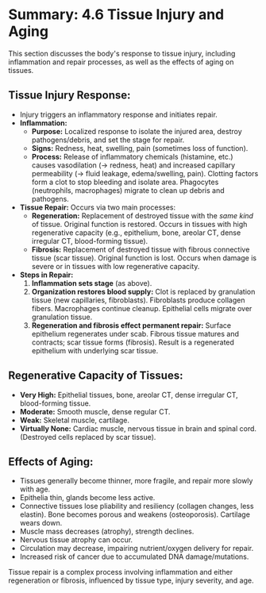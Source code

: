 # Summary: 4.6 Tissue Injury and Aging

This section discusses the body's response to tissue injury, including inflammation and repair processes, as well as the effects of aging on tissues.

## Tissue Injury Response:

*   Injury triggers an inflammatory response and initiates repair.
*   **Inflammation:**
    *   **Purpose:** Localized response to isolate the injured area, destroy pathogens/debris, and set the stage for repair.
    *   **Signs:** Redness, heat, swelling, pain (sometimes loss of function).
    *   **Process:** Release of inflammatory chemicals (histamine, etc.) causes vasodilation (→ redness, heat) and increased capillary permeability (→ fluid leakage, edema/swelling, pain). Clotting factors form a clot to stop bleeding and isolate area. Phagocytes (neutrophils, macrophages) migrate to clean up debris and pathogens.
*   **Tissue Repair:** Occurs via two main processes:
    *   **Regeneration:** Replacement of destroyed tissue with the *same kind* of tissue. Original function is restored. Occurs in tissues with high regenerative capacity (e.g., epithelium, bone, areolar CT, dense irregular CT, blood-forming tissue).
    *   **Fibrosis:** Replacement of destroyed tissue with fibrous connective tissue (scar tissue). Original function is lost. Occurs when damage is severe or in tissues with low regenerative capacity.
*   **Steps in Repair:**
    1.  **Inflammation sets stage** (as above).
    2.  **Organization restores blood supply:** Clot is replaced by granulation tissue (new capillaries, fibroblasts). Fibroblasts produce collagen fibers. Macrophages continue cleanup. Epithelial cells migrate over granulation tissue.
    3.  **Regeneration and fibrosis effect permanent repair:** Surface epithelium regenerates under scab. Fibrous tissue matures and contracts; scar tissue forms (fibrosis). Result is a regenerated epithelium with underlying scar tissue.

## Regenerative Capacity of Tissues:

*   **Very High:** Epithelial tissues, bone, areolar CT, dense irregular CT, blood-forming tissue.
*   **Moderate:** Smooth muscle, dense regular CT.
*   **Weak:** Skeletal muscle, cartilage.
*   **Virtually None:** Cardiac muscle, nervous tissue in brain and spinal cord. (Destroyed cells replaced by scar tissue).

## Effects of Aging:

*   Tissues generally become thinner, more fragile, and repair more slowly with age.
*   Epithelia thin, glands become less active.
*   Connective tissues lose pliability and resiliency (collagen changes, less elastin). Bone becomes porous and weakens (osteoporosis). Cartilage wears down.
*   Muscle mass decreases (atrophy), strength declines.
*   Nervous tissue atrophy can occur.
*   Circulation may decrease, impairing nutrient/oxygen delivery for repair.
*   Increased risk of cancer due to accumulated DNA damage/mutations.

Tissue repair is a complex process involving inflammation and either regeneration or fibrosis, influenced by tissue type, injury severity, and age.
